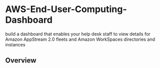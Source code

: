 # AWS-End-User-Computing-Dashboard
build a dashboard that enables your help desk staff to view details for Amazon AppStream 2.0 fleets and Amazon WorkSpaces directories and instances

## Overview
